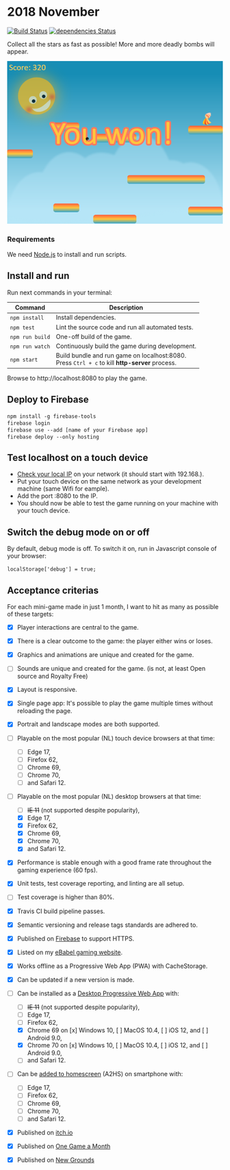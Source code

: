 # 2018 November
[![Build Status](https://travis-ci.org/ebabel-games/2018-november.svg?branch=master)](https://travis-ci.org/ebabel-games/2018-november) [![dependencies Status](https://david-dm.org/ebabel-games/2018-november.svg)](https://david-dm.org/ebabel-games/2018-november.svg)

Collect all the stars as fast as possible! More and more deadly bombs will appear.

![Screenshot of gameplay](assets/screenshots/2018-11-12-2325.png)

### Requirements
We need [Node.js](https://nodejs.org) to install and run scripts.

## Install and run
Run next commands in your terminal:

| Command | Description |
|---------|-------------|
| `npm install` | Install dependencies.|
| `npm test` | Lint the source code and run all automated tests.|
| `npm run build` | One-off build of the game.|
| `npm run watch` | Continuously build the game during development.|
| `npm start` | Build bundle and run game on localhost:8080. <br> Press `Ctrl + c` to kill **http-server** process. |

Browse to http://localhost:8080 to play the game.

## Deploy to Firebase
```
npm install -g firebase-tools
firebase login
firebase use --add [name of your Firebase app]
firebase deploy --only hosting
```

## Test localhost on a touch device
- [Check your local IP](https://www.whatismyip.com/) on your network (it should start with 192.168.).
- Put your touch device on the same network as your development machine (same Wifi for eample).
- Add the port :8080 to the IP.
- You should now be able to test the game running on your machine with your touch device.

## Switch the debug mode on or off
By default, debug mode is off. To switch it on, run in Javascript console of your browser:
```
localStorage['debug'] = true;
```

## Acceptance criterias
For each mini-game made in just 1 month, I want to hit as many as possible of these targets:
- [x] Player interactions are central to the game.
- [x] There is a clear outcome to the game: the player either wins or loses.
- [x] Graphics and animations are unique and created for the game.
- [ ] Sounds are unique and created for the game. (is not, at least Open source and Royalty Free)
- [x] Layout is responsive.
- [x] Single page app: It's possible to play the game multiple times without reloading the page.
- [x] Portrait and landscape modes are both supported.
- [ ] Playable on the most popular (NL) touch device browsers at that time:
  - [ ] Edge 17,
  - [ ] Firefox 62,
  - [ ] Chrome 69,
  - [ ] Chrome 70,
  - [ ] and Safari 12.
- [ ] Playable on the most popular (NL) desktop browsers at that time:
  - [ ] ~~IE 11~~ (not supported despite popularity),
  - [x] Edge 17,
  - [x] Firefox 62,
  - [x] Chrome 69,
  - [x] Chrome 70,
  - [x] and Safari 12.
- [x] Performance is stable enough with a good frame rate throughout the gaming experience (60 fps).
- [x] Unit tests, test coverage reporting, and linting are all setup.
- [ ] Test coverage is higher than 80%.
- [x] Travis CI build pipeline passes.
- [x] Semantic versioning and release tags standards are adhered to.
- [x] Published on [Firebase](https://firebase.google.com) to support HTTPS.
- [x] Listed on my [eBabel gaming website](https://ebabel.eu).
- [x] Works offline as a Progressive Web App (PWA) with CacheStorage.
- [x] Can be updated if a new version is made.
- [ ] Can be installed as a [Desktop Progressive Web App](https://developers.google.com/web/progressive-web-apps/desktop) with:
  - [ ] ~~IE 11~~ (not supported despite popularity),
  - [ ] Edge 17,
  - [ ] Firefox 62,
  - [x] Chrome 69 on [x] Windows 10, [ ] MacOS 10.4, [ ] iOS 12, and [ ] Android 9.0,
  - [x] Chrome 70 on [x] Windows 10, [ ] MacOS 10.4, [ ] iOS 12, and [ ] Android 9.0,
  - [ ] and Safari 12.
- [ ] Can be [added to homescreen](https://developers.google.com/web/fundamentals/app-install-banners/) (A2HS) on smartphone with:
  - [ ] Edge 17,
  - [ ] Firefox 62,
  - [ ] Chrome 69,
  - [ ] Chrome 70,
  - [ ] and Safari 12.
- [x] Published on [itch.io](https://ebabel.itch.io/nov-2018)
- [x] Published on [One Game a Month](http://www.onegameamonth.com/eBabel)
- [x] Published on [New Grounds](https://thomasamar.newgrounds.com/)

